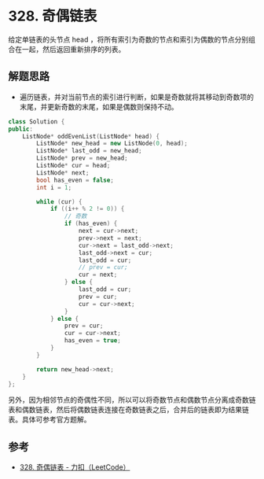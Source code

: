 # 328. 奇偶链表

给定单链表的头节点 head ，将所有索引为奇数的节点和索引为偶数的节点分别组合在一起，然后返回重新排序的列表。

## 解题思路

- 遍历链表，并对当前节点的索引进行判断，如果是奇数就将其移动到奇数项的末尾，并更新奇数的末尾，如果是偶数则保持不动。

```cpp
class Solution {
public:
    ListNode* oddEvenList(ListNode* head) {
        ListNode* new_head = new ListNode(0, head);
        ListNode* last_odd = new_head;
        ListNode* prev = new_head;
        ListNode* cur = head;
        ListNode* next;
        bool has_even = false;
        int i = 1;

        while (cur) {
            if ((i++ % 2 != 0)) {
                // 奇数
                if (has_even) {
                    next = cur->next;
                    prev->next = next;
                    cur->next = last_odd->next;
                    last_odd->next = cur;
                    last_odd = cur;
                    // prev = cur;
                    cur = next;
                } else {
                    last_odd = cur;
                    prev = cur;
                    cur = cur->next;
                }
            } else {
                prev = cur;
                cur = cur->next;
                has_even = true;
            }
        }

        return new_head->next;
    }
};
```

另外，因为相邻节点的奇偶性不同，所以可以将奇数节点和偶数节点分离成奇数链表和偶数链表，然后将偶数链表连接在奇数链表之后，合并后的链表即为结果链表。具体可参考官方题解。

## 参考

- [328. 奇偶链表 - 力扣（LeetCode）](https://leetcode.cn/problems/odd-even-linked-list/description/)

